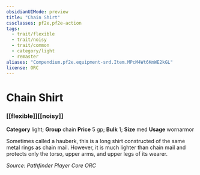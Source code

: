 ```yaml
---
obsidianUIMode: preview
title: "Chain Shirt"
cssclasses: pf2e,pf2e-action
tags:
  - trait/flexible
  - trait/noisy
  - trait/common
  - category/light
  - remaster
aliases: "Compendium.pf2e.equipment-srd.Item.MPcM4Wt6KmWE2kGL"
license: ORC
---
```

# Chain Shirt

### [[flexible]][[noisy]]

**Category** light; **Group** chain
**Price** 5 gp; 
**Bulk** 1; **Size** med
**Usage** wornarmor

Sometimes called a hauberk, this is a long shirt constructed of the same metal rings as chain mail. However, it is much lighter than chain mail and protects only the torso, upper arms, and upper legs of its wearer.

*Source: Pathfinder Player Core*
*ORC*